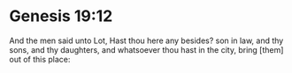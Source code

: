 # Genesis 19:12

And the men said unto Lot, Hast thou here any besides? son in law, and thy sons, and thy daughters, and whatsoever thou hast in the city, bring [them] out of this place: